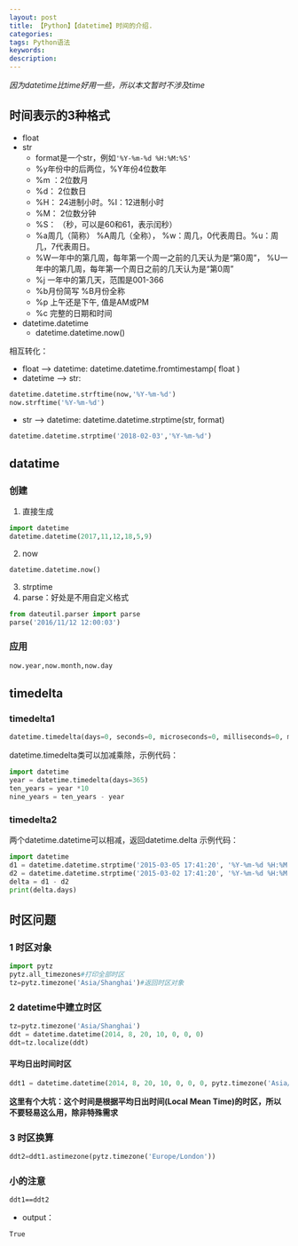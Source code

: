 ```yaml
---
layout: post
title: 【Python】【datetime】时间的介绍.
categories:
tags: Python语法
keywords:
description:
---
```



*因为datetime比time好用一些，所以本文暂时不涉及time*  

## 时间表示的3种格式
- float
- str
    - format是一个str，例如`'%Y-%m-%d %H:%M:%S'`
    - %y年份中的后两位，%Y年份4位数年
    - %m ：2位数月
    - %d： 2位数日
    - %H： 24进制小时。%I：12进制小时
    - %M： 2位数分钟
    - %S： （秒，可以是60和61，表示闰秒）
    - %a周几（简称） %A周几（全称）， %w：周几，0代表周日。%u：周几，7代表周日。
    - %W一年中的第几周，每年第一个周一之前的几天认为是“第0周”， %U一年中的第几周，每年第一个周日之前的几天认为是“第0周”
    - %j 一年中的第几天，范围是001-366
    - %b月份简写 %B月份全称
    - %p 上午还是下午, 值是AM或PM
    - %c 完整的日期和时间
- datetime.datetime
    - datetime.datetime.now()




相互转化：  
- float --> datetime: datetime.datetime.fromtimestamp( float )
- datetime --> str:
```py
datetime.datetime.strftime(now,'%Y-%m-%d')
now.strftime('%Y-%m-%d')
```
- str --> datetime: datetime.datetime.strptime(str, format)
```py
datetime.datetime.strptime('2018-02-03','%Y-%m-%d')
```


## datatime


### 创建
1. 直接生成
```py
import datetime
datetime.datetime(2017,11,12,18,5,9)
```
2. now
```py
datetime.datetime.now()
```
3. strptime
4. parse：好处是不用自定义格式
```py
from dateutil.parser import parse
parse('2016/11/12 12:00:03')
```


### 应用
```py
now.year,now.month,now.day
```
## timedelta

### timedelta1

```py
datetime.timedelta(days=0, seconds=0, microseconds=0, milliseconds=0, minutes=0, hours=0, weeks=0)  
```

datetime.timedelta类可以加减乘除，示例代码：

```py
import datetime
year = datetime.timedelta(days=365)
ten_years = year *10
nine_years = ten_years - year  
```

### timedelta2

两个datetime.datetime可以相减，返回datetime.delta
示例代码：

```py
import datetime
d1 = datetime.datetime.strptime('2015-03-05 17:41:20', '%Y-%m-%d %H:%M:%S')
d2 = datetime.datetime.strptime('2015-03-02 17:41:20', '%Y-%m-%d %H:%M:%S')
delta = d1 - d2
print(delta.days)
```

## 时区问题

### 1 时区对象
```py
import pytz
pytz.all_timezones#打印全部时区
tz=pytz.timezone('Asia/Shanghai')#返回时区对象
```


### 2 datetime中建立时区

```py
tz=pytz.timezone('Asia/Shanghai')
ddt = datetime.datetime(2014, 8, 20, 10, 0, 0, 0)
ddt=tz.localize(ddt)
```


#### 平均日出时间时区

```py
ddt1 = datetime.datetime(2014, 8, 20, 10, 0, 0, 0, pytz.timezone('Asia/Shanghai'))
```

**这里有个大坑：这个时间是根据平均日出时间(Local Mean Time)的时区，所以不要轻易这么用，除非特殊需求**  

### 3 时区换算

```py
ddt2=ddt1.astimezone(pytz.timezone('Europe/London'))
```

### 小的注意

```
ddt1==ddt2
```

- output：
```
True
```
